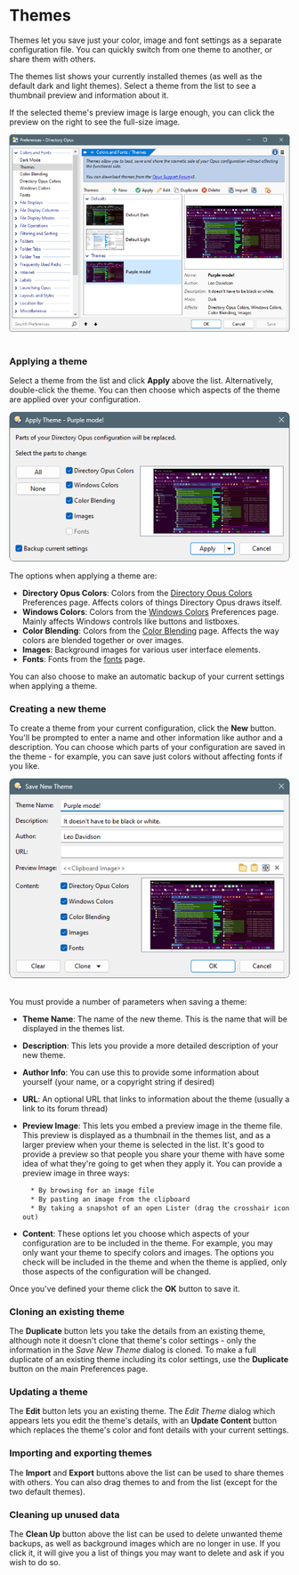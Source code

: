 # Themes

Themes let you save just your color, image and font settings as a separate configuration file. You can quickly switch from one theme to another, or share them with others.

The themes list shows your currently installed themes (as well as the default dark and light themes). Select a theme from the list to see a thumbnail preview and information about it.

If the selected theme's preview image is large enough, you can click the preview on the right to see the full-size image.

![](/Manual/images/media/13/themes.png) 

### Applying a theme

Select a theme from the list and click **Apply** above the list. Alternatively, double-click the theme. You can then choose which aspects of the theme are applied over your configuration.

![](/Manual/images/media/13/themes_apply.png)

The options when applying a theme are:

- **Directory Opus Colors**: Colors from the [Directory Opus Colors](/Manual/preferences/preferences_categories/colors_and_fonts/directory_opus_colors.md) Preferences page. Affects colors of things Directory Opus draws itself.
- **Windows Colors**: Colors from the [Windows Colors](/Manual/preferences/preferences_categories/colors_and_fonts/windows_colors.md) Preferences page. Mainly affects Windows controls like buttons and listboxes.
- **Color Blending**: Colors from the [Color Blending](/Manual/preferences/preferences_categories/colors_and_fonts/color_blending.md) page. Affects the way colors are blended together or over images.
- **Images**: Background images for various user interface elements.
- **Fonts**: Fonts from the [fonts](/Manual/preferences/preferences_categories/colors_and_fonts/fonts.md) page.

You can also choose to make an automatic backup of your current settings when applying a theme.

### Creating a new theme

To create a theme from your current configuration, click the **New** button. You'll be prompted to enter a name and other information like author and a description. You can choose which parts of your configuration are saved in the theme - for example, you can save just colors without affecting fonts if you like.

![](/Manual/images/media/13/themes_save.png) 

You must provide a number of parameters when saving a theme:

- **Theme Name**: The name of the new theme. This is the name that will be displayed in the themes list.
- **Description**: This lets you provide a more detailed description of your new theme.
- **Author Info**: You can use this to provide some information about yourself (your name, or a copyright string if desired)
- **URL**: An optional URL that links to information about the theme (usually a link to its forum thread)
- **Preview Image**: This lets you embed a preview image in the theme file. This preview is displayed as a thumbnail in the themes list, and as a larger preview when your theme is selected in the list. It's good to provide a preview so that people you share your theme with have some idea of what they're going to get when they apply it.
  You can provide a preview image in three ways:

        * By browsing for an image file
        * By pasting an image from the clipboard
        * By taking a snapshot of an open Lister (drag the crosshair icon out)

- **Content**: These options let you choose which aspects of your configuration are to be included in the theme. For example, you may only want your theme to specify colors and images. The options you check will be included in the theme and when the theme is applied, only those aspects of the configuration will be changed.

Once you've defined your theme click the **OK** button to save it.

### Cloning an existing theme

The **Duplicate** button lets you take the details from an existing theme, although note it doesn't clone that theme's color settings - only the information in the *Save New Theme* dialog is cloned. To make a full duplicate of an existing theme including its color settings, use the **Duplicate** button on the main Preferences page.

### Updating a theme

The **Edit** button lets you an existing theme. The *Edit Theme* dialog which appears lets you edit the theme's details, with an **Update Content** button which replaces the theme's color and font details with your current settings.

### Importing and exporting themes

The **Import** and **Export** buttons above the list can be used to share themes with others. You can also drag themes to and from the list (except for the two default themes).

### Cleaning up unused data

The **Clean Up** button above the list can be used to delete unwanted theme backups, as well as background images which are no longer in use. If you click it, it will give you a list of things you may want to delete and ask if you wish to do so.
